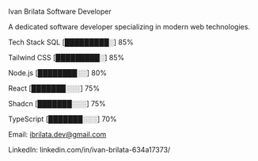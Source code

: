 Ivan Brilata
Software Developer

A dedicated software developer specializing in modern web technologies.

Tech Stack
SQL [█████████░] 85%

Tailwind CSS [█████████░] 85%

Node.js [████████░░] 80%

React [███████░░░] 75%

Shadcn [███████░░░] 75%

TypeScript [███████░░░] 70%

Email: ibrilata.dev@gmail.com

LinkedIn: linkedin.com/in/ivan-brilata-634a17373/
